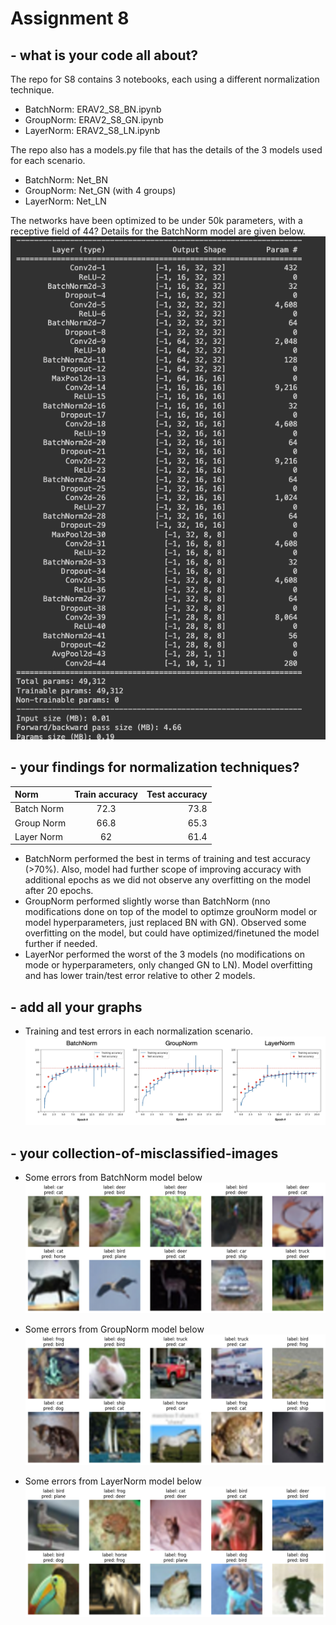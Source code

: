 # Assignment 8


## - what is your code all about?
The repo for S8 contains 3 notebooks, each using a different normalization technique.
- BatchNorm: ERAV2_S8_BN.ipynb
- GroupNorm: ERAV2_S8_GN.ipynb
- LayerNorm: ERAV2_S8_LN.ipynb

The repo also has a models.py file that has the details of the 3 models used for each scenario.
- BatchNorm: Net_BN 
- GroupNorm: Net_GN (with 4 groups)
- LayerNorm: Net_LN

The networks have been optimized to be under 50k parameters, with a receptive field of 44? Details for the BatchNorm model are given below.
![Alt text](model_summary.png?raw=true "Title")

## - your findings for normalization techniques?
| Norm | Train accuracy | Test accuracy |
| :---         |     :---:      |          ---: |
| Batch Norm   | 72.3     | 73.8    |
| Group Norm     | 66.8       | 65.3      |
| Layer Norm    | 62       | 61.4      |


- BatchNorm performed the best in terms of training and test accuracy (>70%). Also, model had further scope of improving accuracy with additional epochs as we did not observe any overfitting on the model  after 20 epochs.
- GroupNorm performed slightly worse than BatchNorm (nno modifications done on top of the model to optimze grouNorm model or model hyperparameters, just replaced BN with GN). Observed some overfitting on the model, but could have optimized/finetuned the model further if needed.
- LayerNor performed the worst of the 3 models (no modifications on mode or hyperparameters, only changed GN to LN). Model overfitting and has lower train/test error relative to other 2 models.

## - add all your graphs
- Training and test errors in each normalization scenario. 
![Alt text](S8_image1.jpg?raw=true "Title")


## - your collection-of-misclassified-images
- Some errors from BatchNorm model below
![Alt text](bn_images.png?raw=true "Title")


- Some errors from GroupNorm model below
![Alt text](gn_images.png?raw=true "Title")


  
- Some errors from LayerNorm model below
![Alt text](ln_images.png?raw=true "Title")  

